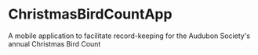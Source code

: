 # ChristmasBirdCountApp
A mobile application to facilitate record-keeping for the Audubon Society's annual Christmas Bird Count
